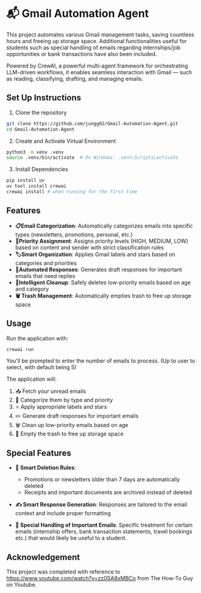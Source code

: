 # 📬 Gmail Automation Agent
This project automates various Gmail management tasks, saving countless hours and freeing up storage space. Additional functionalities useful for students such as special handling of emails regarding internships/job opportunities or bank transactions have also been included.

Powered by CrewAI, a powerful multi-agent framework for orchestrating LLM-driven workflows, it enables seamless interaction with Gmail — such as reading, classifying, drafting, and managing emails.

## Set Up Instructions
1) Clone the repository 
```bash
git clone https://github.com/jungg02/Gmail-Automation-Agent.git
cd Gmail-Automation-Agent
```

2) Create and Activate Virtual Environment
```bash
python3 -m venv .venv
source .venv/bin/activate  # On Windows: .venv\Scripts\activate
```
3) Install Dependencies
```bash
pip install uv
uv tool install crewai
crewai install # when running for the first time
```


## Features
- **📋Email Categorization**: Automatically categorizes emails into specific types (newsletters, promotions, personal, etc.)
- **🔔Priority Assignment**: Assigns priority levels (HIGH, MEDIUM, LOW) based on content and sender with strict classification rules
- **🏷️Smart Organization**: Applies Gmail labels and stars based on categories and priorities
- **💬Automated Responses**: Generates draft responses for important emails that need replies
- **🧹Intelligent Cleanup**: Safely deletes low-priority emails based on age and category
- **🗑️ Trash Management**: Automatically empties trash to free up storage space

## Usage

Run the application with:

```bash
crewai run
```

You'll be prompted to enter the number of emails to process. (Up to user to select, with default being 5)

The application will:
1. 📥 Fetch your unread emails
2. 🔎 Categorize them by type and priority
3. ⭐ Apply appropriate labels and stars
4. ✏️ Generate draft responses for important emails
5. 🗑️ Clean up low-priority emails based on age
6. 🧹 Empty the trash to free up storage space


## Special Features

- **📅 Smart Deletion Rules**: 
  - Promotions or newsletters older than 7 days are automatically deleted
  - Receipts and important documents are archived instead of deleted

- **✍️ Smart Response Generation**: Responses are tailored to the email context and include proper formatting

- **💼 Special Handling of Important Emails**: Specific treatment for certain emails (internship offers, bank transaction statements, travel bookings etc.) that would likely be useful to a student.

## Acknowledgement
This project was completed with reference to https://www.youtube.com/watch?v=zz0SA8xMBCo from The How-To Guy on Youtube. 

